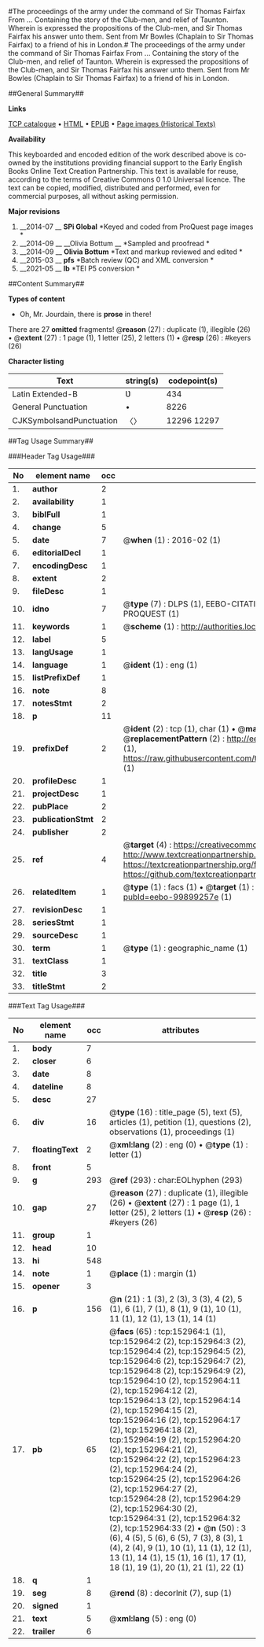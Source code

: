 #The proceedings of the army under the command of Sir Thomas Fairfax From ... Containing the story of the Club-men, and relief of Taunton. Wherein is expressed the propositions of the Club-men, and Sir Thomas Fairfax his answer unto them. Sent from Mr Bowles (Chaplain to Sir Thomas Fairfax) to a friend of his in London.#
The proceedings of the army under the command of Sir Thomas Fairfax From ... Containing the story of the Club-men, and relief of Taunton. Wherein is expressed the propositions of the Club-men, and Sir Thomas Fairfax his answer unto them. Sent from Mr Bowles (Chaplain to Sir Thomas Fairfax) to a friend of his in London.

##General Summary##

**Links**

[TCP catalogue](http://www.ota.ox.ac.uk/tcp/)  • 
[HTML](http://tei.it.ox.ac.uk/tcp/Texts-HTML/free/A91/A91051.html)  • 
[EPUB](http://tei.it.ox.ac.uk/tcp/Texts-EPUB/free/A91/A91051.epub) • 
[Page images (Historical Texts)](https://historicaltexts.jisc.ac.uk/eebo-99899257e)

**Availability**

This keyboarded and encoded edition of the work described above is co-owned by the
    institutions providing financial support to the Early English Books Online Text Creation
    Partnership. This text is available for reuse, according to the terms of  Creative Commons 0 1.0 Universal
    licence. The text can be copied, modified, distributed and performed, even for commercial
    purposes, all without asking permission.

**Major revisions**

1. __2014-07 __ __SPi Global__ *Keyed and coded from ProQuest page images *
1. __2014-09 __ __Olivia Bottum __ *Sampled and proofread *
1. __2014-09 __ __Olivia Bottum__ *Text and markup reviewed and edited *
1. __2015-03 __ __pfs__ *Batch review (QC) and XML conversion *
1. __2021-05 __ __lb__ *TEI P5 conversion *

##Content Summary##

**Types of content**

  * Oh, Mr. Jourdain, there is **prose** in there!

There are 27 **omitted** fragments! 
 @__reason__ (27) : duplicate (1), illegible (26)  •  @__extent__ (27) : 1 page (1), 1 letter (25), 2 letters (1)  •  @__resp__ (26) : #keyers (26)

**Character listing**


|Text|string(s)|codepoint(s)|
|---|---|---|
|Latin Extended-B|Ʋ|434|
|General Punctuation|•|8226|
|CJKSymbolsandPunctuation|〈〉|12296 12297|

##Tag Usage Summary##

###Header Tag Usage###

|No|element name|occ|attributes|
|---|---|---|---|
|1.|__author__|2||
|2.|__availability__|1||
|3.|__biblFull__|1||
|4.|__change__|5||
|5.|__date__|7| @__when__ (1) : 2016-02 (1)|
|6.|__editorialDecl__|1||
|7.|__encodingDesc__|1||
|8.|__extent__|2||
|9.|__fileDesc__|1||
|10.|__idno__|7| @__type__ (7) : DLPS (1), EEBO-CITATION (1), VID (1), EEBO-PROQUEST (1), STC (2), PROQUEST (1)|
|11.|__keywords__|1| @__scheme__ (1) : http://authorities.loc.gov/ (1)|
|12.|__label__|5||
|13.|__langUsage__|1||
|14.|__language__|1| @__ident__ (1) : eng (1)|
|15.|__listPrefixDef__|1||
|16.|__note__|8||
|17.|__notesStmt__|2||
|18.|__p__|11||
|19.|__prefixDef__|2| @__ident__ (2) : tcp (1), char (1)  •  @__matchPattern__ (2) : ([0-9\-]+):([0-9IVX]+) (1), (.+) (1)  •  @__replacementPattern__ (2) : http://eebo.chadwyck.com/downloadtiff?vid=$1&page=$2 (1), https://raw.githubusercontent.com/textcreationpartnership/Texts/master/tcpchars.xml#$1 (1)|
|20.|__profileDesc__|1||
|21.|__projectDesc__|1||
|22.|__pubPlace__|2||
|23.|__publicationStmt__|2||
|24.|__publisher__|2||
|25.|__ref__|4| @__target__ (4) : https://creativecommons.org/publicdomain/zero/1.0/ (1), http://www.textcreationpartnership.org/docs/. (1), https://textcreationpartnership.org/faq/#faq05 (1), https://github.com/textcreationpartnership (1)|
|26.|__relatedItem__|1| @__type__ (1) : facs (1)  •  @__target__ (1) : https://data.historicaltexts.jisc.ac.uk/view?pubId=eebo-99899257e (1)|
|27.|__revisionDesc__|1||
|28.|__seriesStmt__|1||
|29.|__sourceDesc__|1||
|30.|__term__|1| @__type__ (1) : geographic_name (1)|
|31.|__textClass__|1||
|32.|__title__|3||
|33.|__titleStmt__|2||


###Text Tag Usage###

|No|element name|occ|attributes|
|---|---|---|---|
|1.|__body__|7||
|2.|__closer__|6||
|3.|__date__|8||
|4.|__dateline__|8||
|5.|__desc__|27||
|6.|__div__|16| @__type__ (16) : title_page (5), text (5), articles (1), petition (1), questions (2), observations (1), proceedings (1)|
|7.|__floatingText__|2| @__xml:lang__ (2) : eng (0)  •  @__type__ (1) : letter (1)|
|8.|__front__|5||
|9.|__g__|293| @__ref__ (293) : char:EOLhyphen (293)|
|10.|__gap__|27| @__reason__ (27) : duplicate (1), illegible (26)  •  @__extent__ (27) : 1 page (1), 1 letter (25), 2 letters (1)  •  @__resp__ (26) : #keyers (26)|
|11.|__group__|1||
|12.|__head__|10||
|13.|__hi__|548||
|14.|__note__|1| @__place__ (1) : margin (1)|
|15.|__opener__|3||
|16.|__p__|156| @__n__ (21) : 1 (3), 2 (3), 3 (3), 4 (2), 5 (1), 6 (1), 7 (1), 8 (1), 9 (1), 10 (1), 11 (1), 12 (1), 13 (1), 14 (1)|
|17.|__pb__|65| @__facs__ (65) : tcp:152964:1 (1), tcp:152964:2 (2), tcp:152964:3 (2), tcp:152964:4 (2), tcp:152964:5 (2), tcp:152964:6 (2), tcp:152964:7 (2), tcp:152964:8 (2), tcp:152964:9 (2), tcp:152964:10 (2), tcp:152964:11 (2), tcp:152964:12 (2), tcp:152964:13 (2), tcp:152964:14 (2), tcp:152964:15 (2), tcp:152964:16 (2), tcp:152964:17 (2), tcp:152964:18 (2), tcp:152964:19 (2), tcp:152964:20 (2), tcp:152964:21 (2), tcp:152964:22 (2), tcp:152964:23 (2), tcp:152964:24 (2), tcp:152964:25 (2), tcp:152964:26 (2), tcp:152964:27 (2), tcp:152964:28 (2), tcp:152964:29 (2), tcp:152964:30 (2), tcp:152964:31 (2), tcp:152964:32 (2), tcp:152964:33 (2)  •  @__n__ (50) : 3 (6), 4 (5), 5 (6), 6 (5), 7 (3), 8 (3), 1 (4), 2 (4), 9 (1), 10 (1), 11 (1), 12 (1), 13 (1), 14 (1), 15 (1), 16 (1), 17 (1), 18 (1), 19 (1), 20 (1), 21 (1), 22 (1)|
|18.|__q__|1||
|19.|__seg__|8| @__rend__ (8) : decorInit (7), sup (1)|
|20.|__signed__|1||
|21.|__text__|5| @__xml:lang__ (5) : eng (0)|
|22.|__trailer__|6||
